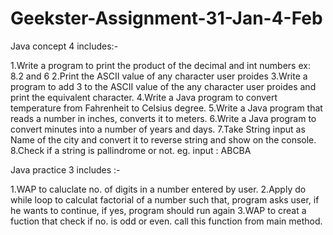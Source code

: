 # Geekster-Assignment-31-Jan-4-Feb

Java concept 4 includes:-

1.Write a program to print the product of the decimal and int numbers ex: 8.2 and 6
2.Print the ASCII value of any character user proides
3.Write a program to add 3 to the ASCII value of the any character user proides  and print the equivalent character.
4.Write a Java program to convert temperature from Fahrenheit to Celsius degree.
5.Write a Java program that reads a number in inches, converts it to meters.
6.Write a Java program to convert minutes into a number of years and days.
7.Take String input as Name of the city and convert it to reverse string and show on the console.
8.Check if a string is pallindrome or not. eg. input : ABCBA

Java practice 3 includes :-

1.WAP to caluclate no. of digits in a number entered by user.
2.Apply do while loop to calculat factorial of a number such that, program asks  user, if he wants to continue, if yes, program should run again
3.WAP to creat a fuction that check if no. is odd or even. call this function from main method.
